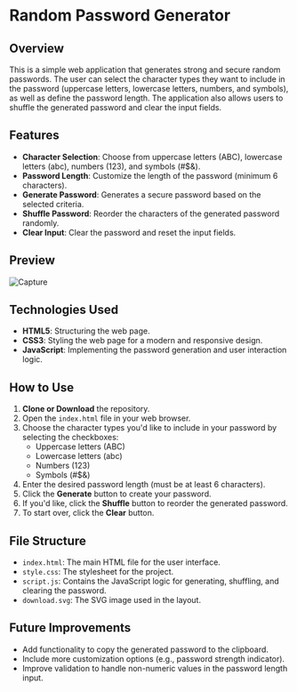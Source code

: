 # Random Password Generator

## Overview
This is a simple web application that generates strong and secure random passwords. The user can select the character types they want to include in the password (uppercase letters, lowercase letters, numbers, and symbols), as well as define the password length. The application also allows users to shuffle the generated password and clear the input fields.

## Features
- **Character Selection**: Choose from uppercase letters (ABC), lowercase letters (abc), numbers (123), and symbols (#$&).
- **Password Length**: Customize the length of the password (minimum 6 characters).
- **Generate Password**: Generates a secure password based on the selected criteria.
- **Shuffle Password**: Reorder the characters of the generated password randomly.
- **Clear Input**: Clear the password and reset the input fields.
  
## Preview
![Capture](https://github.com/user-attachments/assets/eb09ceca-7232-44d5-990b-c506608840dd)


## Technologies Used
- **HTML5**: Structuring the web page.
- **CSS3**: Styling the web page for a modern and responsive design.
- **JavaScript**: Implementing the password generation and user interaction logic.

## How to Use
1. **Clone or Download** the repository.
2. Open the `index.html` file in your web browser.
3. Choose the character types you'd like to include in your password by selecting the checkboxes:
   - Uppercase letters (ABC)
   - Lowercase letters (abc)
   - Numbers (123)
   - Symbols (#$&)
4. Enter the desired password length (must be at least 6 characters).
5. Click the **Generate** button to create your password.
6. If you'd like, click the **Shuffle** button to reorder the generated password.
7. To start over, click the **Clear** button.

## File Structure
- `index.html`: The main HTML file for the user interface.
- `style.css`: The stylesheet for the project.
- `script.js`: Contains the JavaScript logic for generating, shuffling, and clearing the password.
- `download.svg`: The SVG image used in the layout.

## Future Improvements
- Add functionality to copy the generated password to the clipboard.
- Include more customization options (e.g., password strength indicator).
- Improve validation to handle non-numeric values in the password length input.
